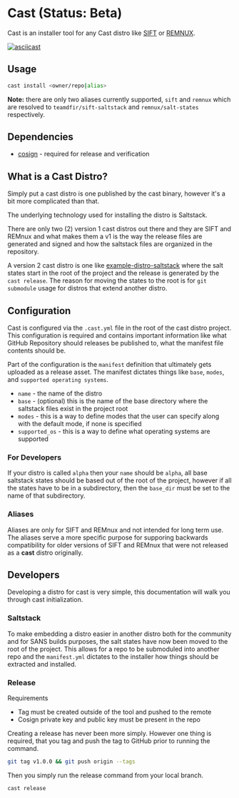 # Cast (Status: Beta)

Cast is an installer tool for any Cast distro like [SIFT](https://github.com/teamdfir/sift) or [REMNUX](https://github.com/remnux/remnux).

[![asciicast](https://asciinema.org/a/463178.svg)](https://asciinema.org/a/463178)

## Usage

```bash
cast install <owner/repo|alias>
```

**Note:** there are only two aliases currently supported, `sift` and `remnux` which are resolved to `teamdfir/sift-saltstack` and `remnux/salt-states` respectively.

## Dependencies

* [cosign](https://github.com/sigstore/cosign) - required for release and verification

## What is a Cast Distro?

Simply put a cast distro is one published by the cast binary, however it's a bit more complicated than that.

The underlying technology used for installing the distro is Saltstack.

There are only two (2) version 1 cast distros out there and they are SIFT and REMnux and what makes them a v1 is the way the release files are generated and signed and how the saltstack files are organized in the repository.

A version 2 cast distro is one like [example-distro-saltstack](https://github.com/ekristen/example-distro-saltstack) where the salt states start in the root of the project and the release is generated by the `cast release`. The reason for moving the states to the root is for `git submodule` usage for distros that extend another distro.

## Configuration

Cast is configured via the `.cast.yml` file in the root of the cast distro project. This configuration is required and contains important information like what GitHub Repository should releases be published to, what the manifest file contents should be.

Part of the configuration is the `manifest` definition that ultimately gets uploaded as a release asset. The manifest dictates things like `base`, `modes`, and `supported operating systems`.

* `name` - the name of the distro
* `base` - (optional) this is the name of the base directory where the saltstack files exist in the project root
* `modes` - this is a way to define modes that the user can specify along with the default mode, if none is specified
* `supported_os` - this is a way to define what operating systems are supported

### For Developers

If your distro is called `alpha` then your `name` should be `alpha`, all base saltstack states should be based out of the root of the project, however if all the states have to be in a subdirectory, then the `base_dir` must be set to the name of that subdirectory.

### Aliases

Aliases are only for SIFT and REMnux and not intended for long term use. The aliases serve a more specific purpose for supporing backwards compatibility for older versions of SIFT and REMnux that were not released as a **cast** distro originally.

## Developers

Developing a distro for cast is very simple, this documentation will walk you through cast initialization.

### Saltstack

To make embedding a distro easier in another distro both for the community and for SANS builds purposes, the salt states have now been moved to the root of the project. This allows for a repo to be submoduled into another repo and the `manifest.yml` dictates to the installer how things should be extracted and installed.

### Release

Requirements

* Tag must be created outside of the tool and pushed to the remote
* Cosign private key and public key must be present in the repo

Creating a release has never been more simply. However one thing is required, that you tag and push the tag to GitHub prior to running the command.

```bash
git tag v1.0.0 && git push origin --tags
```

Then you simply run the release command from your local branch.

```bash
cast release
```
